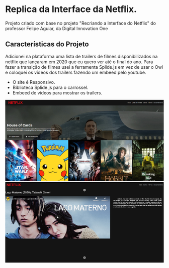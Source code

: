 # Replica da Interface da Netflix.
Projeto criado com base no projeto "Recriando a Interface do Netflix" do professor Felipe Aguiar, da Digital Innovation One
## Características do Projeto
Adicionei na plataforma uma lista de trailers de filmes disponibilizados na netflix que lançaram em 2020 que eu quero ver até o final do ano. Para fazer a transição de filmes usei a ferramenta Splide.js em vez de usar o Owl e coloquei os vídeos dos trailers fazendo um embeed pelo youtube.
- O site é Responsivo.
- Biblioteca Splide.js para o carrossel.
- Embeed de vídeos para mostrar os trailers.

![Doc1](img/doc1.jpg)
![Doc2](img/doc2.png)